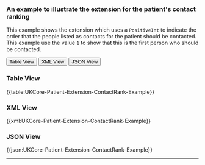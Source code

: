 ### An example to illustrate the extension for the patient's contact ranking

This example shows the extension which uses a `PositiveInt` to indicate the order that the people listed as contacts for the patient should be contacted. This example use the value `1` to show that this is the first person who should be contacted.

<div class="tab">
 <button class="tablinks active" onclick="openTab(event, 'Table View')">Table View</button>
  <button class="tablinks" onclick="openTab(event, 'XML View')">XML View</button>
  <button class="tablinks" onclick="openTab(event, 'JSON View')">JSON View</button>
</div>


<div id="Table View" class="tabcontent" style="display:block">
  <h3>Table View</h3>
{{table:UKCore-Patient-Extension-ContactRank-Example}}
</div>

<div id="XML View" class="tabcontent">
  <h3>XML View</h3>
{{xml:UKCore-Patient-Extension-ContactRank-Example}}
</div>

<div id="JSON View" class="tabcontent">
  <h3>JSON View</h3>
{{json:UKCore-Patient-Extension-ContactRank-Example}}
</div>

---
